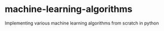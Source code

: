 # machine-learning-algorithms
Implementing various machine learning algorithms from scratch in python
